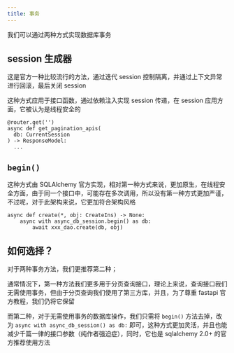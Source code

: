 ```yaml
---
title: 事务
---
```


我们可以通过两种方式实现数据库事务

## session 生成器

这是官方一种比较流行的方法，通过迭代 session 控制隔离，并通过上下文异常进行回滚，最后关闭 session

这种方式应用于接口函数，通过依赖注入实现 session 传递，在 session 应用方面，它被认为是线程安全的

```py{3}
@router.get('')
async def get_pagination_apis(
  db: CurrentSession
) -> ResponseModel:
  ...
```

## `begin()`

这种方式由 SQLAlchemy 官方实现，相对第一种方式来说，更加原生，在线程安全方面，由于同一个接口中，可能存在多次调用，所以没有第一种方式更加严谨，
不过呢，对于此架构来说，它更加符合架构风格

```py{2}
async def create(*, obj: CreateIns) -> None:
    async with async_db_session.begin() as db:
        await xxx_dao.create(db, obj)
```

## 如何选择？

对于两种事务方法，我们更推荐第二种；

通常情况下，第一种方法我们更多用于分页查询接口，理论上来说，查询接口我们无需使用事务，但由于分页查询我们使用了第三方库，并且，为了尊重
fastapi 官方教程，我们仍将它保留

而第二种，对于无需使用事务的数据库操作，我们只需将 `begin()` 方法去掉，改为 `async with async_db_session() as db:`
即可，这种方式更加灵活，并且也能减少千篇一律的接口参数（纯作者强迫症），同时，它也是 sqlalchemy 2.0+ 的官方推荐使用方法

